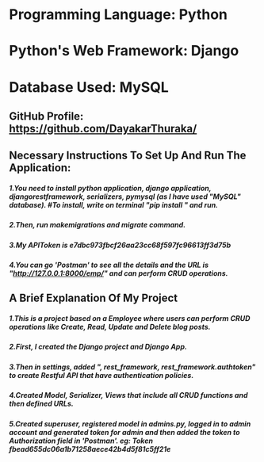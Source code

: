 # Programming Language: Python
# Python's Web Framework: Django
# Database Used: MySQL
## GitHub Profile: https://github.com/DayakarThuraka/
## Necessary Instructions To Set Up And Run The Application:
##### 1.You need to install python application, django application, djangorestframework, serializers, pymysql (as I have used "MySQL" database). #To install, write on terminal "pip install " and run.
##### 2.Then, run makemigrations and migrate command.
##### 3.My APIToken is e7dbc973fbcf26aa23cc68f597fc96613ff3d75b
##### 4.You can go 'Postman' to see all the details and the URL is "http://127.0.0.1:8000/emp/" and can perform CRUD operations.
## A Brief Explanation Of My Project
##### 1.This is a project based on a Employee where users can perform CRUD operations like Create, Read, Update and Delete blog posts.
##### 2.First, I created the Django project and Django App.
##### 3.Then in settings, added ", rest_framework, rest_framework.authtoken" to create Restful API that have authentication policies.
##### 4.Created Model, Serializer, Views that include all CRUD functions and then defined URLs.
##### 5.Created superuser, registered model in admins.py, logged in to admin account and generated token for admin and then added the token to Authorization field in 'Postman'. eg: Token fbead655dc06a1b71258aece42b4d5f81c5ff21e

